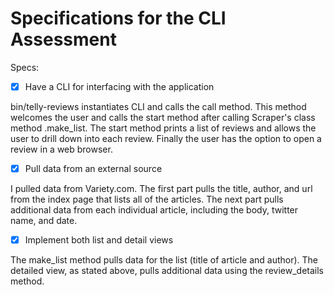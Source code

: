 # Specifications for the CLI Assessment

Specs:
- [x] Have a CLI for interfacing with the application

bin/telly-reviews instantiates CLI and calls the call method. This method welcomes the user and calls 
the start method after calling Scraper's class method .make_list. The start method prints a list of 
reviews and allows the user to drill down into each review. Finally the user has the option to 
open a review in a web browser.

- [x] Pull data from an external source

I pulled data from Variety.com. The first part pulls the title, author, and url from the index page
that lists all of the articles. The next part pulls additional data from each individual article, 
including the body, twitter name, and date.

- [x] Implement both list and detail views

The make_list method pulls data for the list (title of article and author). The detailed view, as
stated above, pulls additional data using the review_details method.
